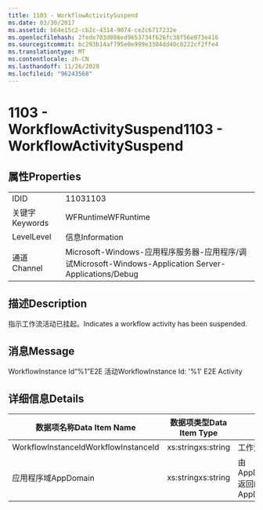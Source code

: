 ```yaml
---
title: 1103 - WorkflowActivitySuspend
ms.date: 03/30/2017
ms.assetid: b64e15c2-cb2c-4314-9074-ce2c6717232e
ms.openlocfilehash: 2fede703d086ed9653734f626fc38f56e073e416
ms.sourcegitcommit: bc293b14af795e0e999e3304dd40c0222cf2ffe4
ms.translationtype: MT
ms.contentlocale: zh-CN
ms.lasthandoff: 11/26/2020
ms.locfileid: "96243568"
---
```

# <a name="1103---workflowactivitysuspend"></a><span data-ttu-id="dd817-102">1103 - WorkflowActivitySuspend</span><span class="sxs-lookup"><span data-stu-id="dd817-102">1103 - WorkflowActivitySuspend</span></span>

## <a name="properties"></a><span data-ttu-id="dd817-103">属性</span><span class="sxs-lookup"><span data-stu-id="dd817-103">Properties</span></span>  
  
|||  
|-|-|  
|<span data-ttu-id="dd817-104">ID</span><span class="sxs-lookup"><span data-stu-id="dd817-104">ID</span></span>|<span data-ttu-id="dd817-105">1103</span><span class="sxs-lookup"><span data-stu-id="dd817-105">1103</span></span>|  
|<span data-ttu-id="dd817-106">关键字</span><span class="sxs-lookup"><span data-stu-id="dd817-106">Keywords</span></span>|<span data-ttu-id="dd817-107">WFRuntime</span><span class="sxs-lookup"><span data-stu-id="dd817-107">WFRuntime</span></span>|  
|<span data-ttu-id="dd817-108">Level</span><span class="sxs-lookup"><span data-stu-id="dd817-108">Level</span></span>|<span data-ttu-id="dd817-109">信息</span><span class="sxs-lookup"><span data-stu-id="dd817-109">Information</span></span>|  
|<span data-ttu-id="dd817-110">通道</span><span class="sxs-lookup"><span data-stu-id="dd817-110">Channel</span></span>|<span data-ttu-id="dd817-111">Microsoft-Windows-应用程序服务器-应用程序/调试</span><span class="sxs-lookup"><span data-stu-id="dd817-111">Microsoft-Windows-Application Server-Applications/Debug</span></span>|  
  
## <a name="description"></a><span data-ttu-id="dd817-112">描述</span><span class="sxs-lookup"><span data-stu-id="dd817-112">Description</span></span>  

 <span data-ttu-id="dd817-113">指示工作流活动已挂起。</span><span class="sxs-lookup"><span data-stu-id="dd817-113">Indicates a workflow activity has been suspended.</span></span>  
  
## <a name="message"></a><span data-ttu-id="dd817-114">消息</span><span class="sxs-lookup"><span data-stu-id="dd817-114">Message</span></span>  

 <span data-ttu-id="dd817-115">WorkflowInstance Id“%1”E2E 活动</span><span class="sxs-lookup"><span data-stu-id="dd817-115">WorkflowInstance Id: '%1' E2E Activity</span></span>  
  
## <a name="details"></a><span data-ttu-id="dd817-116">详细信息</span><span class="sxs-lookup"><span data-stu-id="dd817-116">Details</span></span>  
  
|<span data-ttu-id="dd817-117">数据项名称</span><span class="sxs-lookup"><span data-stu-id="dd817-117">Data Item Name</span></span>|<span data-ttu-id="dd817-118">数据项类型</span><span class="sxs-lookup"><span data-stu-id="dd817-118">Data Item Type</span></span>|<span data-ttu-id="dd817-119">描述</span><span class="sxs-lookup"><span data-stu-id="dd817-119">Description</span></span>|  
|--------------------|--------------------|-----------------|  
|<span data-ttu-id="dd817-120">WorkflowInstanceId</span><span class="sxs-lookup"><span data-stu-id="dd817-120">WorkflowInstanceId</span></span>|<span data-ttu-id="dd817-121">xs:string</span><span class="sxs-lookup"><span data-stu-id="dd817-121">xs:string</span></span>|<span data-ttu-id="dd817-122">工作流实例 ID。</span><span class="sxs-lookup"><span data-stu-id="dd817-122">The workflow instance id.</span></span>|  
|<span data-ttu-id="dd817-123">应用程序域</span><span class="sxs-lookup"><span data-stu-id="dd817-123">AppDomain</span></span>|<span data-ttu-id="dd817-124">xs:string</span><span class="sxs-lookup"><span data-stu-id="dd817-124">xs:string</span></span>|<span data-ttu-id="dd817-125">由 AppDomain.CurrentDomain.FriendlyName 返回的字符串。</span><span class="sxs-lookup"><span data-stu-id="dd817-125">The string returned by AppDomain.CurrentDomain.FriendlyName.</span></span>|
